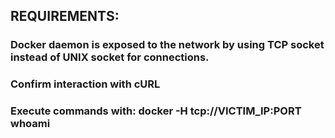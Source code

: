 ## REQUIREMENTS:

### Docker daemon is exposed to the network by using TCP socket instead of UNIX socket for connections.

### Confirm interaction with cURL

### Execute commands with: docker -H tcp://VICTIM_IP:PORT whoami
